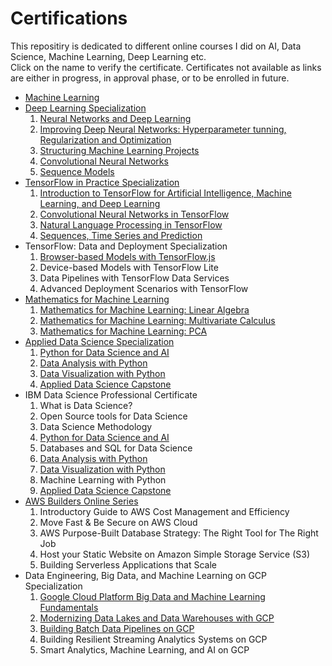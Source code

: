 # Certifications
This repositiry is dedicated to different online courses I did on AI, Data Science, Machine Learning, Deep Learning etc.
<br>
Click on the name to verify the certificate. Certificates not available as links are either in progress, in approval phase, or to be enrolled in future. 
<br>

* [Machine Learning](https://www.coursera.org/account/accomplishments/verify/84R6LS4LZT64)
* [Deep Learning Specialization](https://www.coursera.org/account/accomplishments/specialization/QCNQP6JC97Q9)
	1. [Neural Networks and Deep Learning](https://www.coursera.org/account/accomplishments/verify/QFSE3GMFLZ4K)
	2. [Improving Deep Neural Networks: Hyperparameter tunning, Regularization and Optimization](https://www.coursera.org/account/accomplishments/verify/9DTYVR5E9MNQ)
	3. [Structuring Machine Learning Projects](https://www.coursera.org/account/accomplishments/verify/GQMR6JU5BVVV)
	4. [Convolutional Neural Networks](https://www.coursera.org/account/accomplishments/verify/F3JHXTZALC3Q)
	5. [Sequence Models](https://www.coursera.org/account/accomplishments/verify/NGWMJJURRMEM)
* [TensorFlow in Practice Specialization](https://www.coursera.org/account/accomplishments/specialization/MCZZWYTTM3QP)
	1. [Introduction to TensorFlow for Artificial Intelligence, Machine Learning, and Deep Learning](https://www.coursera.org/account/accomplishments/verify/UQHL8S776ZHX)
	2. [Convolutional Neural Networks in TensorFlow](https://www.coursera.org/account/accomplishments/verify/PRDA34GDNN8S)
	3. [Natural Language Processing in TensorFlow](https://www.coursera.org/account/accomplishments/verify/6GAZVJ6J2HQE)
	4. [Sequences, Time Series and Prediction](https://www.coursera.org/account/accomplishments/verify/TGGZDVYQQF7F)
* TensorFlow: Data and Deployment Specialization
	1. [Browser-based Models with TensorFlow.js](https://www.coursera.org/account/accomplishments/verify/DWTY6NHVBZU9)
	2. Device-based Models with TensorFlow Lite
	3. Data Pipelines with TensorFlow Data Services
	4. Advanced Deployment Scenarios with TensorFlow
* [Mathematics for Machine Learning](https://www.coursera.org/account/accomplishments/specialization/JLNS4URRRENR)
	1. [Mathematics for Machine Learning: Linear Algebra](https://www.coursera.org/account/accomplishments/verify/NXYKFM6DH3E7)
	2. [Mathematics for Machine Learning: Multivariate Calculus](https://www.coursera.org/account/accomplishments/verify/X922S8GYQ3MA)
	3. [Mathematics for Machine Learning: PCA](https://www.coursera.org/account/accomplishments/verify/QZVRYYP4R28K)
* [Applied Data Science Specialization](https://www.coursera.org/account/accomplishments/specialization/FRZJAJNXW6UN)
	1. [Python for Data Science and AI](https://www.coursera.org/account/accomplishments/verify/UCMNGPHJB23Q)
	2. [Data Analysis with Python](https://www.coursera.org/account/accomplishments/verify/AMSG55EMMQAZ)
	3. [Data Visualization with Python](https://www.coursera.org/account/accomplishments/verify/CRXPN2CMRA6Y)
	4. [Applied Data Science Capstone](https://www.coursera.org/account/accomplishments/verify/2JF8UD7GXW6M)
* IBM Data Science Professional Certificate
	1. What is Data Science?
	2. Open Source tools for Data Science
	3. Data Science Methodology
	4. [Python for Data Science and AI](https://www.coursera.org/account/accomplishments/verify/UCMNGPHJB23Q)
	5. Databases and SQL for Data Science
	6. [Data Analysis with Python](https://www.coursera.org/account/accomplishments/verify/AMSG55EMMQAZ)
	7. [Data Visualization with Python](https://www.coursera.org/account/accomplishments/verify/CRXPN2CMRA6Y)
	8. Machine Learning with Python
	9. [Applied Data Science Capstone](https://www.coursera.org/account/accomplishments/verify/2JF8UD7GXW6M)
* [AWS Builders Online Series](https://scontent.fisb5-1.fna.fbcdn.net/v/t1.0-9/83186281_2708753492511362_2843650997178335232_n.jpg?_nc_cat=108&_nc_ohc=i-eSKL1E73gAX9QLfqZ&_nc_ht=scontent.fisb5-1.fna&oh=0459ded953f6d4d857039e30cc5a7d92&oe=5EC7914B)
	1. Introductory Guide to AWS Cost Management and Efficiency
	2. Move Fast & Be Secure on AWS Cloud
	3. AWS Purpose-Built Database Strategy: The Right Tool for The Right Job
	4. Host your Static Website on Amazon Simple Storage Service (S3)
	5. Building Serverless Applications that Scale
* Data Engineering, Big Data, and Machine Learning on GCP Specialization
	1. [Google Cloud Platform Big Data and Machine Learning Fundamentals](https://www.coursera.org/account/accomplishments/verify/VXNTJABLUQEH)
	2. [Modernizing Data Lakes and Data Warehouses with GCP](https://www.coursera.org/account/accomplishments/verify/79FC83QD7N9B)
	3. [Building Batch Data Pipelines on GCP](https://www.coursera.org/account/accomplishments/verify/PPQSQPN84MSQ)
	4. Building Resilient Streaming Analytics Systems on GCP
	5. Smart Analytics, Machine Learning, and AI on GCP















